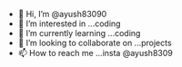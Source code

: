 - 👋 Hi, I’m @ayush83090
- 👀 I’m interested in ...coding
- 🌱 I’m currently learning ...coding
- 💞️ I’m looking to collaborate on ...projects
- 📫 How to reach me ...insta @ayush8309

<!---
ayush83090/ayush83090 is a ✨ special ✨ repository because its `README.md` (this file) appears on your GitHub profile.
You can click the Preview link to take a look at your changes.
--->
